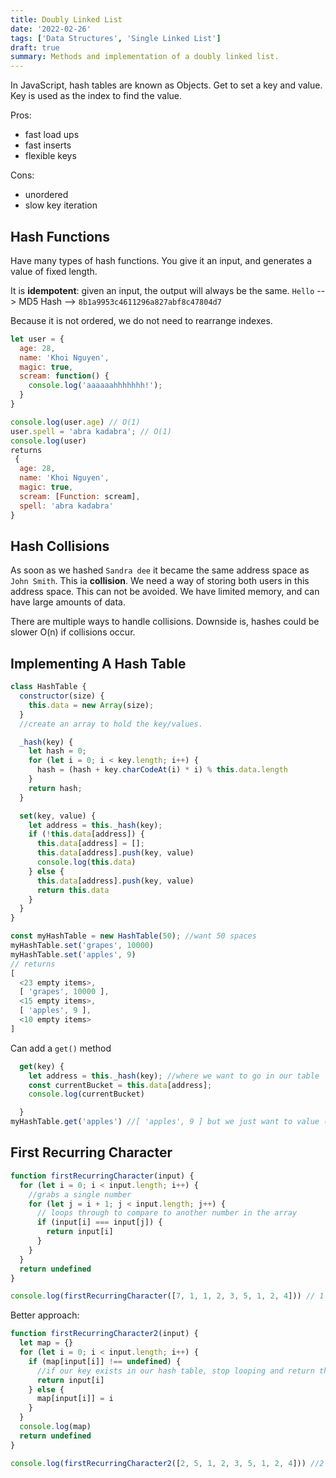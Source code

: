 ```yaml
---
title: Doubly Linked List
date: '2022-02-26'
tags: ['Data Structures', 'Single Linked List']
draft: true
summary: Methods and implementation of a doubly linked list.
---
```


In JavaScript, hash tables are known as Objects.
Get to set a key and value.
Key is used as the index to find the value.

Pros:

- fast load ups
- fast inserts
- flexible keys

Cons:

- unordered
- slow key iteration

## Hash Functions

Have many types of hash functions. You give it an input, and generates a value of fixed length.

It is **idempotent**: given an input, the output will always be the same.
`Hello` --> MD5 Hash --> `8b1a9953c4611296a827abf8c47804d7`

Because it is not ordered, we do not need to rearrange indexes.

```js
let user = {
  age: 28,
  name: 'Khoi Nguyen',
  magic: true,
  scream: function() {
    console.log('aaaaaahhhhhhh!');
  }
}

console.log(user.age) // O(1)
user.spell = 'abra kadabra'; // O(1)
console.log(user)
returns
 {
  age: 28,
  name: 'Khoi Nguyen',
  magic: true,
  scream: [Function: scream],
  spell: 'abra kadabra'
}
```

## Hash Collisions

As soon as we hashed `Sandra dee` it became the same address space as `John Smith`. This ia **collision**. We need a way of storing both users in this address space. This can not be avoided. We have limited memory, and can have large amounts of data.

There are multiple ways to handle collisions. Downside is, hashes could be slower O(n) if collisions occur.

## Implementing A Hash Table

```js
class HashTable {
  constructor(size) {
    this.data = new Array(size);
  }
  //create an array to hold the key/values.

  _hash(key) {
    let hash = 0;
    for (let i = 0; i < key.length; i++) {
      hash = (hash + key.charCodeAt(i) * i) % this.data.length
    }
    return hash;
  }

  set(key, value) {
    let address = this._hash(key);
    if (!this.data[address]) {
      this.data[address] = [];
      this.data[address].push(key, value)
      console.log(this.data)
    } else {
      this.data[address].push(key, value)
      return this.data
    }
  }
}

const myHashTable = new HashTable(50); //want 50 spaces
myHashTable.set('grapes', 10000)
myHashTable.set('apples', 9)
// returns
[
  <23 empty items>,
  [ 'grapes', 10000 ],
  <15 empty items>,
  [ 'apples', 9 ],
  <10 empty items>
]

```

Can add a `get()` method

```js
  get(key) {
    let address = this._hash(key); //where we want to go in our table
    const currentBucket = this.data[address];
    console.log(currentBucket)

  }
myHashTable.get('apples') //[ 'apples', 9 ] but we just want to value (thats what get does)
```

## First Recurring Character

```js
function firstRecurringCharacter(input) {
  for (let i = 0; i < input.length; i++) {
    //grabs a single number
    for (let j = i + 1; j < input.length; j++) {
      // loops through to compare to another number in the array
      if (input[i] === input[j]) {
        return input[i]
      }
    }
  }
  return undefined
}

console.log(firstRecurringCharacter([7, 1, 1, 2, 3, 5, 1, 2, 4])) // 1
```

Better approach:

```js
function firstRecurringCharacter2(input) {
  let map = {}
  for (let i = 0; i < input.length; i++) {
    if (map[input[i]] !== undefined) {
      //if our key exists in our hash table, stop looping and return the existing key
      return input[i]
    } else {
      map[input[i]] = i
    }
  }
  console.log(map)
  return undefined
}

console.log(firstRecurringCharacter2([2, 5, 1, 2, 3, 5, 1, 2, 4])) //2
```
